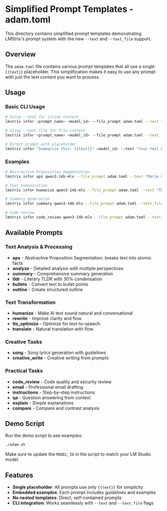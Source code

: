 # Simplified Prompt Templates - adam.toml

This directory contains simplified prompt templates demonstrating LMStrix's prompt system with the new `--text` and `--text_file` support.

## Overview

The `adam.toml` file contains various prompt templates that all use a single `{{text}}` placeholder. This simplification makes it easy to use any prompt with just the text content you want to process.

## Usage

### Basic CLI Usage

```bash
# Using --text for inline content
lmstrix infer <prompt_name> <model_id> --file_prompt adam.toml --text "Your text here"

# Using --text_file for file content
lmstrix infer <prompt_name> <model_id> --file_prompt adam.toml --text_file path/to/file.txt

# Direct prompt with placeholder
lmstrix infer "Summarize this: {{text}}" <model_id> --text "Your text here"
```

### Examples

```bash
# Abstractive Proposition Segmentation
lmstrix infer aps qwen3-14b-mlx --file_prompt adam.toml --text "Marie Curie won two Nobel Prizes."

# Text humanization
lmstrix infer humanize qwen3-14b-mlx --file_prompt adam.toml --text "The methodology employed..."

# Summary generation
lmstrix infer summary qwen3-14b-mlx --file_prompt adam.toml --text_file article.txt

# Code review
lmstrix infer code_review qwen3-14b-mlx --file_prompt adam.toml --text "def add(a,b): return a+b"
```

## Available Prompts

### Text Analysis & Processing
- **aps** - Abstractive Proposition Segmentation: breaks text into atomic facts
- **analyze** - Detailed analysis with multiple perspectives
- **summary** - Comprehensive summary generation
- **tldr** - Literary TLDR with 30% condensation
- **bullets** - Convert text to bullet points
- **outline** - Create structured outline

### Text Transformation
- **humanize** - Make AI text sound natural and conversational
- **rewrite** - Improve clarity and flow
- **tts_optimize** - Optimize for text-to-speech
- **translate** - Natural translation with flow

### Creative Tasks
- **song** - Song lyrics generation with guidelines
- **creative_write** - Creative writing from prompts

### Practical Tasks
- **code_review** - Code quality and security review
- **email** - Professional email drafting
- **instructions** - Step-by-step instructions
- **qa** - Question answering from context
- **explain** - Simple explanations
- **compare** - Compare and contrast analysis

## Demo Script

Run the demo script to see examples:

```bash
./adam.sh
```

Make sure to update the `MODEL_ID` in the script to match your LM Studio model.

## Features

- **Single placeholder**: All prompts use only `{{text}}` for simplicity
- **Embedded examples**: Each prompt includes guidelines and examples
- **No nested templates**: Direct, self-contained prompts
- **CLI integration**: Works seamlessly with `--text` and `--text_file` flags